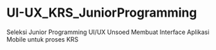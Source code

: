# UI-UX_KRS_JuniorProgramming
Seleksi Junior Programming UI/UX Unsoed Membuat Interface Aplikasi Mobile untuk proses KRS
